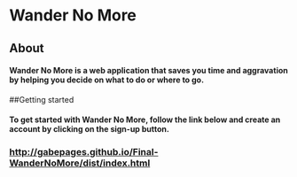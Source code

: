 # Wander No More

## About
#### Wander No More is a web application that saves you time and aggravation by helping you decide on what to do or where to go.

##Getting started
#### To get started with Wander No More, follow the link below and create an account by clicking on the sign-up button.
### http://gabepages.github.io/Final-WanderNoMore/dist/index.html
